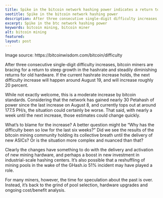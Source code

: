 ```yaml
---
title: Spike in the bitcoin network hashing power indicates a return to double-digit difficulty growth
seotitle: Spike in the bitcoin network hashing power
description: After three consecutive single-digit difficulty increases, bitcoin miners are bracing 
excerpt: Spike in the btc network hashing power
keywords: bitcoin mining, bitcoin miner
alt: bitcoin mining
featured: 
layout: post
---
```


<p>Image source: https://bitcoinwisdom.com/bitcoin/difficulty<p>

<p>After three consecutive single-digit difficulty increases, bitcoin miners are bracing for a return to steep growth in the hashrate and steadily diminishing returns for old hardware. If the current hashrate increase holds, the next difficulty increase will happen around August 19, and will increase roughly 20 percent. <p>

<p>While not exactly welcome, this is a moderate increase by bitcoin standards. Considering that the network has gained nearly 30 Petahash of power since the last increase on August 8, and currently tops out at around 177.5 PH/s, the situation could certainly be worse. That said, with nearly a week until the next increase, those estimates could change quickly.<p>

<p>What’s to blame for the increase? A better question might be “Why has the difficulty been so low for the last six weeks?” Did we see the results of the bitcoin mining community holding its collective breath until the delivery of new ASICs? Or is the situation more complex and nuanced than that?<p>

<p>Clearly the changes have something to do with the delivery and activation of new mining hardware, and perhaps a boost in new investment in industrial-scale hashing centers. It’s also possible that a reshuffling of mining pools in the wake of the GHash.io 51% incident may have played a role.<p>

<p>For many miners, however, the time for speculation about the past is over. Instead, it’s back to the grind of pool selection, hardware upgrades and ongoing cost/benefit analysis.<p>
